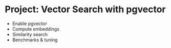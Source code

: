 # Project: Vector Search with pgvector
- Enable pgvector
- Compute embeddings
- Similarity search
- Benchmarks & tuning
